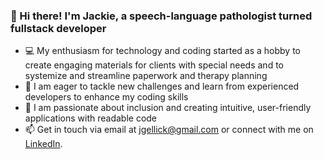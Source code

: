 ### 👋 Hi there! I'm Jackie, a speech-language pathologist turned fullstack developer
- 💻 My enthusiasm for technology and coding started as a hobby to create engaging materials for clients with special needs and to systemize and streamline paperwork and therapy planning
- 🌱 I am eager to tackle new challenges and learn from experienced developers to enhance my coding skills
- 🤝 I am passionate about inclusion and creating intuitive, user-friendly applications with readable code
- 📫 Get in touch via email at jgellick@gmail.com or connect with me on [LinkedIn](https://www.linkedin.com/in/jacquelinegellick/).


<!--
**jgslp/jgslp** is a ✨ _special_ ✨ repository because its `README.md` (this file) appears on your GitHub profile.

Here are some ideas to get you started:

- 🔭 I’m currently working on ...
- 🌱 I’m currently learning ...
- 👯 I’m looking to collaborate on ...
- 🤔 I’m looking for help with ...
- 💬 Ask me about ...
- 📫 How to reach me: ...
- 😄 Pronouns: ...
- ⚡ Fun fact: ...
-->
